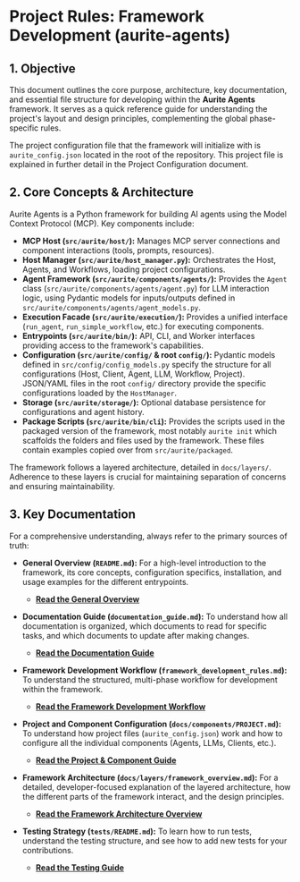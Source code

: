 # Project Rules: Framework Development (aurite-agents)

## 1. Objective

This document outlines the core purpose, architecture, key documentation, and essential file structure for developing within the **Aurite Agents** framework. It serves as a quick reference guide for understanding the project's layout and design principles, complementing the global phase-specific rules.

The project configuration file that the framework will initialize with is `aurite_config.json` located in the root of the repository. This project file is explained in further detail in the Project Configuration document.

## 2. Core Concepts & Architecture

Aurite Agents is a Python framework for building AI agents using the Model Context Protocol (MCP). Key components include:

*   **MCP Host (`src/aurite/host/`):** Manages MCP server connections and component interactions (tools, prompts, resources).
*   **Host Manager (`src/aurite/host_manager.py`):** Orchestrates the Host, Agents, and Workflows, loading project configurations.
*   **Agent Framework (`src/aurite/components/agents/`):** Provides the `Agent` class (`src/aurite/components/agents/agent.py`) for LLM interaction logic, using Pydantic models for inputs/outputs defined in `src/aurite/components/agents/agent_models.py`.
*   **Execution Facade (`src/aurite/execution/`):** Provides a unified interface (`run_agent`, `run_simple_workflow`, etc.) for executing components.
*   **Entrypoints (`src/aurite/bin/`):** API, CLI, and Worker interfaces providing access to the framework's capabilities.
*   **Configuration (`src/aurite/config/` & root `config/`):** Pydantic models defined in `src/config/config_models.py` specify the structure for all configurations (Host, Client, Agent, LLM, Workflow, Project). JSON/YAML files in the root `config/` directory provide the specific configurations loaded by the `HostManager`.
*   **Storage (`src/aurite/storage/`):** Optional database persistence for configurations and agent history.
*   **Package Scripts (`src/aurite/bin/cli`):** Provides the scripts used in the packaged version of the framework, most notably `aurite init` which scaffolds the folders and files used by the framework. These files contain examples copied over from `src/aurite/packaged`.

The framework follows a layered architecture, detailed in `docs/layers/`. Adherence to these layers is crucial for maintaining separation of concerns and ensuring maintainability.

## 3. Key Documentation

For a comprehensive understanding, always refer to the primary sources of truth:

*   **General Overview (`README.md`):** For a high-level introduction to the framework, its core concepts, configuration specifics, installation, and usage examples for the different entrypoints.
    *   **[Read the General Overview](README.md)**

*   **Documentation Guide (`documentation_guide.md`):** To understand how all documentation is organized, which documents to read for specific tasks, and which documents to update after making changes.
    *   **[Read the Documentation Guide](.clinerules/documentation_guide.md)**

*   **Framework Development Workflow (`framework_development_rules.md`):** To understand the structured, multi-phase workflow for development within the framework.
    *   **[Read the Framework Development Workflow](.clinerules/framework_development_rules.md)**

*   **Project and Component Configuration (`docs/components/PROJECT.md`):** To understand how project files (`aurite_config.json`) work and how to configure all the individual components (Agents, LLMs, Clients, etc.).
    *   **[Read the Project & Component Guide](docs/components/PROJECT.md)**

*   **Framework Architecture (`docs/layers/framework_overview.md`):** For a detailed, developer-focused explanation of the layered architecture, how the different parts of the framework interact, and the design principles.
    *   **[Read the Framework Architecture Overview](docs/layers/framework_overview.md)**

*   **Testing Strategy (`tests/README.md`):** To learn how to run tests, understand the testing structure, and see how to add new tests for your contributions.
    *   **[Read the Testing Guide](tests/README.md)**